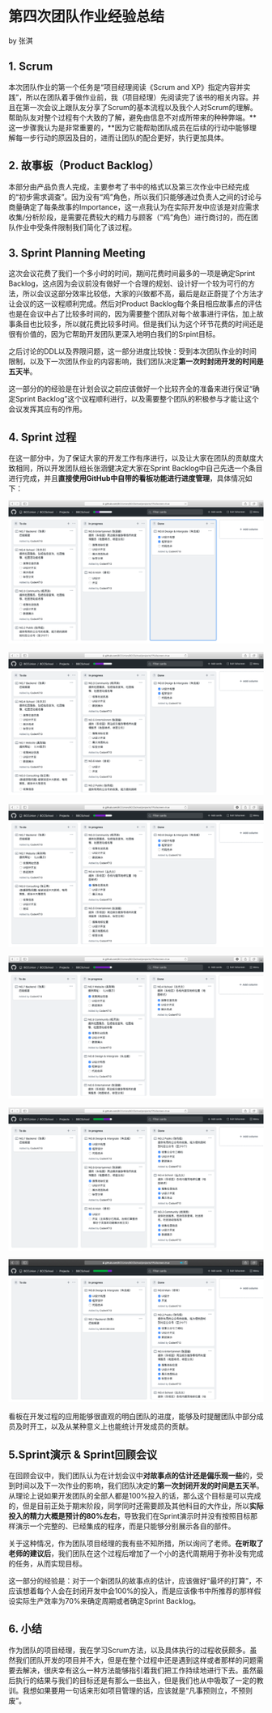 # 第四次团队作业经验总结

by 张淇

## 1. Scrum

本次团队作业的第一个任务是“项目经理阅读《Scrum and XP》指定内容并实践”，所以在团队着手做作业前，我（项目经理）先阅读完了该书的相关内容。并且在第一次会议上跟队友分享了Scrum的基本流程以及我个人对Scrum的理解。帮助队友对整个过程有个大致的了解，避免由信息不对成所带来的种种弊端。**这一步骤我认为是非常重要的，**因为它能帮助团队成员在后续的行动中能够理解每一步行动的原因及目的，进而让团队的配合更好，执行更加具体。



## 2. 故事板（Product Backlog）

本部分由产品负责人完成，主要参考了书中的格式以及第三次作业中已经完成的“初步需求调查”。因为没有“鸡”角色，所以我们只能够通过负责人之间的讨论与商量确定了每条故事的Importance，这一点我认为在实际开发中应该是对应需求收集/分析阶段，是需要花费较大的精力与顾客（“鸡”角色）进行商讨的，而在团队作业中受条件限制我们简化了该过程。



## 3. Sprint Planning Meeting 

这次会议花费了我们一个多小时的时间，期间花费时间最多的一项是确定Sprint Backlog，这点因为会议前没有做好一个合理的规划、设计好一个较为可行的方法，所以会议这部分效率比较低，大家的兴致都不高，最后是赵正蔚提了个方法才让会议的这一议程顺利完成。然后对Product Backlog每个条目相应故事点的评估也是在会议中占了比较多时间的，因为需要整个团队对每个故事进行评估，加上故事条目也比较多，所以就花费比较多时间。但是我们认为这个环节花费的时间还是很有价值的，因为它帮助开发团队更深入地明白我们的Srpint目标。

之后讨论的DDL以及界限问题，这一部分进度比较快：受到本次团队作业的时间限制，以及下一次团队作业的内容影响，我们团队决定**第一次时封闭开发的时间是五天半**。

这一部分的的经验是在计划会议之前应该做好一个比较齐全的准备来进行保证“确定Sprint Backlog”这个议程顺利进行，以及需要整个团队的积极参与才能让这个会议发挥其应有的作用。



## 4. Sprint 过程

在这一部分中，为了保证大家的开发工作有序进行，以及让大家在团队的贡献度大致相同，所以开发团队组长张涵健决定大家在Sprint Backlog中自己先选一个条目进行完成，并且**直接使用GitHub中自带的看板功能进行进度管理**，具体情况如下：

![](./image/kanban1.png)

![](./image/kanban2.png)

![](./image/kanban3.png)

![](./image/kanban4.png)

![](./image/kanban5.png)

![](./image/kanban6.png)

看板在开发过程的应用能够很直观的明白团队的进度，能够及时提醒团队中部分成员及时开工，以及从某种意义上也能统计开发成员的贡献。



## 5.Sprint演示 & Sprint回顾会议

在回顾会议中，我们团队认为在计划会议中**对故事点的估计还是偏乐观一些**的，受到时间以及下一次作业的影响，我们团队决定的**第一次封闭开发的时间是五天半**。从理论上说如果开发团队的全部人都是100%投入的话，那么这个目标是可以完成的，但是目前正处于期末阶段，同学同时还需要顾及其他科目的大作业，所以**实际投入的精力大概是预计的80%左右**，导致我们在Sprint演示时并没有按照目标那样演示一个完整的、已经集成的程序，而是只能够分别展示各自的部件。

关于这种情况，作为团队项目经理的我有些不知所措，所以询问了老师。**在听取了老师的建议后**，我们团队在这个过程后增加了一个小的迭代周期用于弥补没有完成的任务，从而实现目标。

这一部分的经验是：对于一个新团队的故事点的估计，应该做好“最坏的打算”，不应该想着每个人会在封闭开发中会100%的投入，而是应该像书中所推荐的那样假设实际生产效率为70%来确定周期或者确定Sprint Backlog。



## 6. 小结

作为团队的项目经理，我在学习Scrum方法，以及具体执行的过程收获颇多。虽然我们团队开发的项目并不大，但是在整个过程中还是遇到这样或者那样的问题需要去解决，很庆幸有这么一种方法能够指引着我们把工作持续地进行下去。虽然最后执行的结果与我们的目标还是有那么一些出入，但是我们也从中吸取了一定的教训。我想如果要用一句话来形如项目管理的话，应该就是“凡事预则立，不预则废”。


